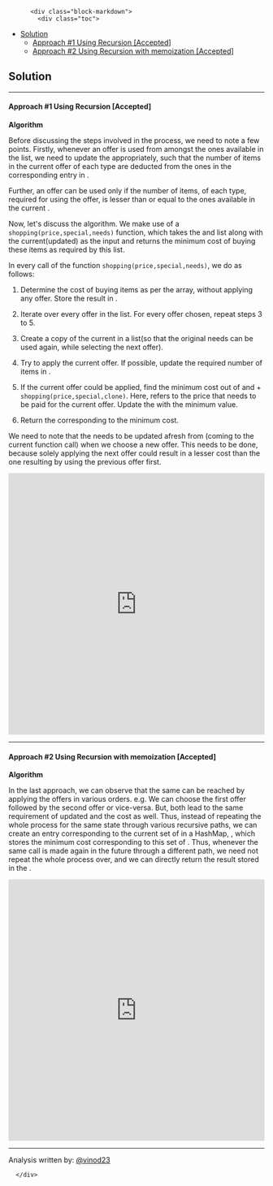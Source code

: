 <div class="article-body">
        
          <div class="block-markdown">
            <div class="toc">
<ul>
<li><a href="#solution">Solution</a><ul>
<li><a href="#approach-1-using-recursion-accepted">Approach #1 Using Recursion [Accepted]</a></li>
<li><a href="#approach-2-using-recursion-with-memoization-accepted">Approach #2 Using Recursion with memoization [Accepted]</a></li>
</ul>
</li>
</ul>
</div>
<h2 id="solution">Solution</h2>
<hr>
<h4 id="approach-1-using-recursion-accepted">Approach #1 Using Recursion [Accepted]</h4>
<p><strong>Algorithm</strong></p>
<p>Before discussing the steps involved in the process, we need to note a few points. Firstly, whenever an offer is used from amongst the ones available in the <script type="math/tex; mode=display">special</script> list, we need to update the <script type="math/tex; mode=display">needs</script> appropriately, such that the number of items in the current offer of each type are deducted from the ones in the corresponding entry in <script type="math/tex; mode=display">needs</script>.</p>
<p>Further, an offer can be used only if the number of items, of each type, required for using the offer, is lesser than or equal to the ones available in the current <script type="math/tex; mode=display">needs</script>. </p>
<p>Now, let's discuss the algorithm. We make use of a <code>shopping(price,special,needs)</code> function, which takes the <script type="math/tex; mode=display">price</script> and <script type="math/tex; mode=display">special</script> list along with the current(updated) <script type="math/tex; mode=display">needs</script> as the input and returns the minimum cost of buying these items as required by this <script type="math/tex; mode=display">needs</script> list. </p>
<p>In every call of the function <code>shopping(price,special,needs)</code>, we do as follows:</p>
<ol>
<li>
<p>Determine the cost of buying items as per the <script type="math/tex; mode=display">needs</script> array, without applying any offer. Store the result in <script type="math/tex; mode=display">res</script>.</p>
</li>
<li>
<p>Iterate over every offer in the <script type="math/tex; mode=display">special</script> list. For every offer chosen, repeat steps 3 to 5.</p>
</li>
<li>
<p>Create a copy of the current <script type="math/tex; mode=display">needs</script> in a <script type="math/tex; mode=display">clone</script> list(so that the original needs can be used again, while selecting the next offer).</p>
</li>
<li>
<p>Try to apply the current offer. If possible, update the required number of items in <script type="math/tex; mode=display">clone</script>.</p>
</li>
<li>
<p>If the current offer could be applied, find the minimum cost out of <script type="math/tex; mode=display">res</script> and <script type="math/tex; mode=display">offer_\current</script> + <code>shopping(price,special,clone)</code>. Here, <script type="math/tex; mode=display">offer_\current</script> refers to the price that needs to be paid for the current offer. Update the <script type="math/tex; mode=display">res</script> with the minimum value.</p>
</li>
<li>
<p>Return the <script type="math/tex; mode=display">res</script> corresponding to the minimum cost.</p>
</li>
</ol>
<p>We need to note that the <script type="math/tex; mode=display">clone</script> needs to be updated afresh from <script type="math/tex; mode=display">needs</script>(coming to the current function call) when we choose a new offer. This needs to be done, because solely applying the next offer could result in a lesser cost than the one resulting by using the previous offer first.</p>
<iframe src="https://leetcode.com/playground/b6RfW7x4/shared" frameborder="0" name="b6RfW7x4" width="100%" height="515"></iframe>

<hr>
<h4 id="approach-2-using-recursion-with-memoization-accepted">Approach #2 Using Recursion with memoization [Accepted]</h4>
<p><strong>Algorithm</strong></p>
<p>In the last approach, we can observe that the same <script type="math/tex; mode=display">needs</script> can be reached by applying the offers in various orders. e.g. We can choose the first offer followed by the second offer or vice-versa. But, both lead to the same requirement of updated <script type="math/tex; mode=display">needs</script> and the cost as well. Thus, instead of repeating the whole process for the same <script type="math/tex; mode=display">needs</script> state through various recursive paths, we can create an entry corresponding to the current set of <script type="math/tex; mode=display">needs</script> in a HashMap, <script type="math/tex; mode=display">map</script>, which stores the minimum cost corresponding to this set of <script type="math/tex; mode=display">needs</script>. Thus, whenever the same call is made again in the future through a different path, we need not repeat the whole process over, and we can directly return the result stored in the <script type="math/tex; mode=display">map</script>.</p>
<iframe src="https://leetcode.com/playground/aPHtk8QK/shared" frameborder="0" name="aPHtk8QK" width="100%" height="515"></iframe>

<hr>
<p>Analysis written by: <a href="https://leetcode.com/vinod23">@vinod23</a></p>
          </div>
        
      </div>